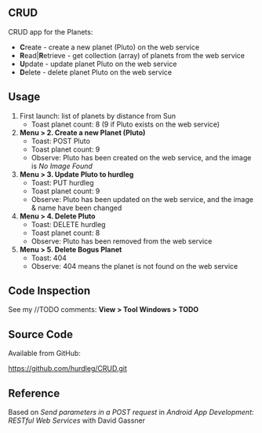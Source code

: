 ## CRUD ##
  CRUD app for the Planets:
  * **C**reate - create a new planet (Pluto) on the web service
  * **R**ead|**R**etrieve - get collection (array) of planets from the web service
  * **U**pdate - update planet Pluto on the web service
  * **D**elete - delete planet Pluto on the web service

## Usage ##

1. First launch: list of planets by distance from Sun
    * Toast planet count: 8 (9 if Pluto exists on the web service)
2. **Menu > 2. Create a new Planet (Pluto)**
    * Toast: POST Pluto
    * Toast planet count: 9
    * Observe: Pluto has been created on the web service, and the image is _No Image Found_
3. **Menu > 3. Update Pluto to hurdleg**
    * Toast: PUT hurdleg
    * Toast planet count: 9
    * Observe: Pluto has been updated on the web service, and the image & name have been changed
4. **Menu > 4. Delete Pluto**
    * Toast: DELETE hurdleg
    * Toast planet count: 8
    * Observe: Pluto has been removed from the web service
5. **Menu > 5. Delete Bogus Planet**
    * Toast: 404
    * Observe: 404 means the planet is not found on the web service

## Code Inspection ##

  See my //TODO comments: **View > Tool Windows > TODO**

## Source Code ##

  Available from GitHub:

  <https://github.com/hurdleg/CRUD.git>

## Reference ##

  Based on _Send parameters in a POST request_  in _Android App Development: RESTful Web Services_ with David Gassner